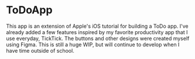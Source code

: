 # ToDoApp

This app is an extension of Apple's iOS tutorial for building a ToDo app. I've already added a few features inspired by my favorite 
productivity app that I use everyday, TickTick. The buttons and other designs were created myself using Figma. This is still a huge WIP, 
but will continue to develop when I have time outside of school.

